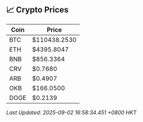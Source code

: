 ## 📈 Crypto Prices

| Coin | Price |
| ---- | ----- |
| BTC | $110438.2530 |
| ETH | $4395.8047 |
| BNB | $856.3364 |
| CRV | $0.7680 |
| ARB | $0.4907 |
| OKB | $166.0500 |
| DOGE | $0.2139 |

_Last Updated: 2025-09-02 16:58:34.451 +0800 HKT_